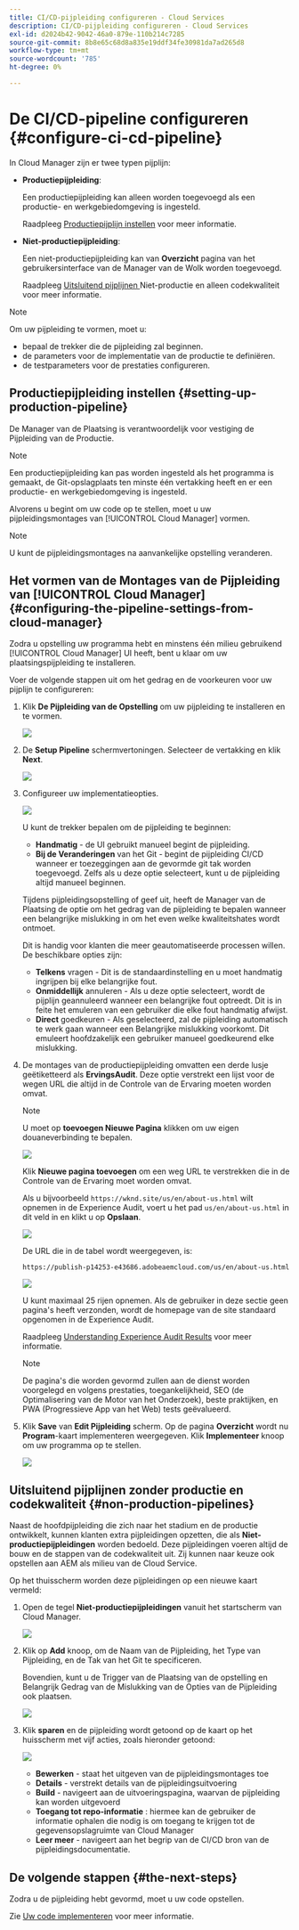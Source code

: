 ```yaml
---
title: CI/CD-pijpleiding configureren - Cloud Services
description: CI/CD-pijpleiding configureren - Cloud Services
exl-id: d2024b42-9042-46a0-879e-110b214c7285
source-git-commit: 8b8e65c68d8a835e19ddf34fe30981da7ad265d8
workflow-type: tm+mt
source-wordcount: '785'
ht-degree: 0%

---
```


# De CI/CD-pipeline configureren {#configure-ci-cd-pipeline}

In Cloud Manager zijn er twee typen pijplijn:

* **Productiepijpleiding**:

   Een productiepijpleiding kan alleen worden toegevoegd als een productie- en werkgebiedomgeving is ingesteld.

   Raadpleeg [Productiepijplijn instellen](configure-pipeline.md#setting-up-the-pipeline) voor meer informatie.

* **Niet-productiepijpleiding**:

   Een niet-productiepijpleiding kan van **Overzicht** pagina van het gebruikersinterface van de Manager van de Wolk worden toegevoegd.

   Raadpleeg [Uitsluitend pijplijnen ](configure-pipeline.md#non-production-pipelines) Niet-productie en alleen codekwaliteit voor meer informatie.

>[!NOTE]
>Om uw pijpleiding te vormen, moet u:
> * bepaal de trekker die de pijpleiding zal beginnen.
> * de parameters voor de implementatie van de productie te definiëren.
> * de testparameters voor de prestaties configureren.


## Productiepijpleiding instellen {#setting-up-production-pipeline}

De Manager van de Plaatsing is verantwoordelijk voor vestiging de Pijpleiding van de Productie.

>[!NOTE]
>Een productiepijpleiding kan pas worden ingesteld als het programma is gemaakt, de Git-opslagplaats ten minste één vertakking heeft en er een productie- en werkgebiedomgeving is ingesteld.

Alvorens u begint om uw code op te stellen, moet u uw pijpleidingsmontages van [!UICONTROL Cloud Manager] vormen.

>[!NOTE]
>
>U kunt de pijpleidingsmontages na aanvankelijke opstelling veranderen.

## Het vormen van de Montages van de Pijpleiding van [!UICONTROL Cloud Manager] {#configuring-the-pipeline-settings-from-cloud-manager}

Zodra u opstelling uw programma hebt en minstens één milieu gebruikend [!UICONTROL Cloud Manager] UI heeft, bent u klaar om uw plaatsingspijpleiding te installeren.

Voer de volgende stappen uit om het gedrag en de voorkeuren voor uw pijplijn te configureren:

1. Klik **De Pijpleiding van de Opstelling** om uw pijpleiding te installeren en te vormen.

   ![](assets/set-up-pipeline1.png)

1. De **Setup Pipeline** schermvertoningen. Selecteer de vertakking en klik **Next**.

   ![](assets/setup-1.png)

1. Configureer uw implementatieopties.

   ![](assets/setup-pipeline.png)

   U kunt de trekker bepalen om de pijpleiding te beginnen:

   * **Handmatig**  - de UI gebruikt manueel begint de pijpleiding.
   * **Bij de Veranderingen**  van het Git - begint de pijpleiding CI/CD wanneer er toezeggingen aan de gevormde git tak worden toegevoegd. Zelfs als u deze optie selecteert, kunt u de pijpleiding altijd manueel beginnen.

   Tijdens pijpleidingsopstelling of geef uit, heeft de Manager van de Plaatsing de optie om het gedrag van de pijpleiding te bepalen wanneer een belangrijke mislukking in om het even welke kwaliteitshates wordt ontmoet.

   Dit is handig voor klanten die meer geautomatiseerde processen willen. De beschikbare opties zijn:

   * **Telkens**  vragen - Dit is de standaardinstelling en u moet handmatig ingrijpen bij elke belangrijke fout.
   * **Onmiddellijk**  annuleren - Als u deze optie selecteert, wordt de pijplijn geannuleerd wanneer een belangrijke fout optreedt. Dit is in feite het emuleren van een gebruiker die elke fout handmatig afwijst.
   * **Direct**  goedkeuren - Als geselecteerd, zal de pijpleiding automatisch te werk gaan wanneer een Belangrijke mislukking voorkomt. Dit emuleert hoofdzakelijk een gebruiker manueel goedkeurend elke mislukking.


1. De montages van de productiepijpleiding omvatten een derde lusje geëtiketteerd als **ErvingsAudit**. Deze optie verstrekt een lijst voor de wegen URL die altijd in de Controle van de Ervaring moeten worden omvat.

   >[!NOTE]
   >U moet op **toevoegen Nieuwe Pagina** klikken om uw eigen douaneverbinding te bepalen.

   ![](assets/setup-3.png)

   Klik **Nieuwe pagina toevoegen** om een weg URL te verstrekken die in de Controle van de Ervaring moet worden omvat.

   Als u bijvoorbeeld `https://wknd.site/us/en/about-us.html` wilt opnemen in de Experience Audit, voert u het pad `us/en/about-us.html` in dit veld in en klikt u op **Opslaan**.

   ![](assets/exp-audit4.png)

   De URL die in de tabel wordt weergegeven, is:

   `https://publish-p14253-e43686.adobeaemcloud.com/us/en/about-us.html`

   ![](assets/exp-audit5.png)

   U kunt maximaal 25 rijen opnemen. Als de gebruiker in deze sectie geen pagina&#39;s heeft verzonden, wordt de homepage van de site standaard opgenomen in de Experience Audit.

   Raadpleeg [Understanding Experience Audit Results](/help/implementing/cloud-manager/experience-audit-testing.md) voor meer informatie.

   >[!NOTE]
   > De pagina&#39;s die worden gevormd zullen aan de dienst worden voorgelegd en volgens prestaties, toegankelijkheid, SEO (de Optimalisering van de Motor van het Onderzoek), beste praktijken, en PWA (Progressieve App van het Web) tests geëvalueerd.

1. Klik **Save** van **Edit Pijpleiding** scherm. Op de pagina **Overzicht** wordt nu **Program**-kaart implementeren weergegeven. Klik **Implementeer** knoop om uw programma op te stellen.

   ![](assets/configure-pipeline5.png)


## Uitsluitend pijplijnen zonder productie en codekwaliteit {#non-production-pipelines}

Naast de hoofdpijpleiding die zich naar het stadium en de productie ontwikkelt, kunnen klanten extra pijpleidingen opzetten, die als **Niet-productiepijpleidingen** worden bedoeld. Deze pijpleidingen voeren altijd de bouw en de stappen van de codekwaliteit uit. Zij kunnen naar keuze ook opstellen aan AEM als milieu van de Cloud Service.

Op het thuisscherm worden deze pijpleidingen op een nieuwe kaart vermeld:

1. Open de tegel **Niet-productiepijpleidingen** vanuit het startscherm van Cloud Manager.

   ![](/help/implementing/cloud-manager/assets/non-prod-add.png)

1. Klik op **Add** knoop, om de Naam van de Pijpleiding, het Type van Pijpleiding, en de Tak van het Git te specificeren.

   Bovendien, kunt u de Trigger van de Plaatsing van de opstelling en Belangrijk Gedrag van de Mislukking van de Opties van de Pijpleiding ook plaatsen.

   ![](assets/non-prod-pipe1.png)

1. Klik **sparen** en de pijpleiding wordt getoond op de kaart op het huisscherm met vijf acties, zoals hieronder getoond:

   ![](/help/implementing/cloud-manager/assets/prod-one.png)

   * **Bewerken**  - staat het uitgeven van de pijpleidingsmontages toe
   * **Details**  - verstrekt details van de pijpleidingsuitvoering
   * **Build**  - navigeert aan de uitvoeringspagina, waarvan de pijpleiding kan worden uitgevoerd
   * **Toegang tot repo-informatie** : hiermee kan de gebruiker de informatie ophalen die nodig is om toegang te krijgen tot de gegevensopslagruimte van Cloud Manager
   * **Leer meer**  - navigeert aan het begrip van de CI/CD bron van de pijpleidingsdocumentatie.

## De volgende stappen {#the-next-steps}

Zodra u de pijpleiding hebt gevormd, moet u uw code opstellen.

Zie [Uw code implementeren](deploy-code.md) voor meer informatie.
